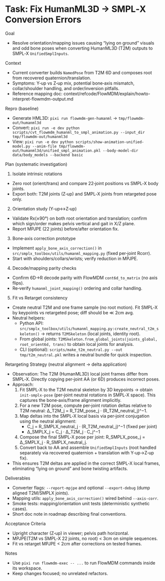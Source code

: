 # Task: Fix HumanML3D → SMPL‑X Conversion Errors

Goal
- Resolve orientation/mapping issues causing “lying on ground” visuals and odd bone poses when converting HumanML3D (T2M) outputs to SMPL‑X `UnifiedSmplInputs`.

Context
- Current converter builds `NamedPose` from T2M 6D and composes root from recovered quaternion/translation.
- Symptoms: Y‑up vs Z‑up mix, potential bone‑axis mismatch, collar/shoulder handling, and order/inversion pitfalls.
- Reference mapping doc: context/refcode/FlowMDM/explain/howto-interpret-flowmdm-output.md

Repro (baseline)
- Generate HML3D: `pixi run flowmdm-gen-humanml` → `tmp/flowmdm-out/humanml3d`
- Convert: `pixi run -e dev python scripts/cvt_flowmdm_humanml_to_smpl_animation.py --input_dir tmp/flowmdm-out/humanml3d`
- View: `pixi run -e dev python scripts/show-animation-unified-model.py --anim-file tmp/flowmdm-out/humanml3d/unified_smpl_animation.pkl --body-model-dir data/body_models --backend basic`

Plan (systematic investigation)
1) Isolate intrinsic rotations
- Zero root (orient/trans) and compare 22‑joint positions vs SMPL‑X body joints.
- Export both: T2M joints (Z‑up) and SMPL‑X joints from retargeted pose only.

2) Orientation study (Y‑up↔Z‑up)
- Validate Rx(±90°) on both root orientation and translation; confirm which sign/order makes pelvis vertical and gait in X/Z plane.
- Report MPJPE (22 joints) before/after orientation fix.

3) Bone‑axis correction prototype
- Implement `apply_bone_axis_correction()` in `src/smplx_toolbox/utils/humanml_mapping.py` (fixed per‑joint Rcorr).
- Start with shoulders/collars/wrists; verify reduction in MPJPE.

4) Decode/mapping parity checks
- Confirm 6D→R decode parity with FlowMDM `cont6d_to_matrix` (no axis flips).
- Re‑verify `humanml_joint_mapping()` ordering and collar handling.

5) Fit vs Retarget consistency
- Create neutral T2M and one frame sample (no root motion). Fit SMPL‑X by keypoints vs retargeted pose; diff should be ≪ 2cm avg.
- Neutral helpers:
  - Python API: `src/smplx_toolbox/utils/humanml_mapping.py:create_neutral_t2m_skeleton()` → returns `T2MSkeleton` (local joints, identity root).
  - From global joints: `T2MSkeleton.from_global_joints(joints_global, root_orient6d, trans)` to obtain local joints for analysis.
  - CLI (optional): `scripts/make_t2m_neutral.py --out tmp/t2m_neutral.pkl` writes a neutral bundle for quick inspection.

Retargeting Strategy (neutral alignment → delta application)
- Observation: The T2M (HumanML3D) local joint frames differ from SMPL‑X. Directly copying per‑joint AA (or 6D) produces incorrect poses.
- Approach:
  1. Fit SMPL‑X to the T2M neutral skeleton by 3D keypoints → obtain `init-smplx-pose` (per‑joint neutral rotations in SMPL‑X space). This captures the bone‑axis/frame alignment implicitly.
  2. For a new T2M pose, compute per‑joint rotation deltas relative to T2M neutral: Δ_T2M_j = R_T2M_pose_j · (R_T2M_neutral_j)^−1.
  3. Map deltas into the SMPL‑X local basis via per‑joint conjugation using the neutral alignment:
     - C_j = R_SMPLX_neutral_j · (R_T2M_neutral_j)^−1 (fixed per joint)
     - Δ_SMPLX_j = C_j · Δ_T2M_j · C_j^−1
  4. Compose the final SMPL‑X pose per joint: R_SMPLX_pose_j = Δ_SMPLX_j · R_SMPLX_neutral_j.
  5. Convert back to AA and assemble `UnifiedSmplInputs` (root handled separately via recovered quaternion + translation with Y‑up→Z‑up fix).
- This ensures T2M deltas are applied in the correct SMPL‑X local frames, eliminating “lying on ground” and bone twisting artifacts.

Deliverables
- Converter flags: `--report-mpjpe` and optional `--export-debug` (dump aligned T2M/SMPLX joints).
- Mapping utils: `apply_bone_axis_correction()` wired behind `--axis-corr`.
- Smoke tests: mapping/orientation unit tests (deterministic synthetic cases).
- Short doc note in roadmap describing final conventions.

Acceptance Criteria
- Upright character (Z‑up) in viewer; pelvis path horizontal.
- MPJPE(T2M vs SMPL‑X 22 joints, no root) < 3cm on simple sequences.
- Fit vs retarget MPJPE < 2cm after corrections on tested frames.

Notes
- Use `pixi run flowmdm-exec -- ...` to run FlowMDM commands inside its workspace.
- Keep changes focused; no unrelated refactors.
